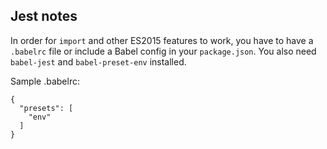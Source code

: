 ## Jest notes

In order for `import` and other ES2015 features to work, you have to have a `.babelrc` file or include a Babel config in your `package.json`. You also need `babel-jest` and `babel-preset-env` installed.

Sample .babelrc:

```
{
  "presets": [
    "env"
  ]
}
```
